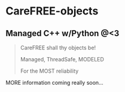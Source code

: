 CareFREE-objects
================

Managed C++ w/Python @<3
------------------------

> CareFREE shall thy objects be!
>
> Managed, ThreadSafe, MODELED
>
> For the MOST reliability

MORE information coming really soon...
